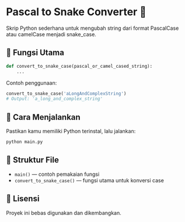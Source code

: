 # Pascal to Snake Converter 🐍

Skrip Python sederhana untuk mengubah string dari format PascalCase atau camelCase menjadi snake_case.

## 🔧 Fungsi Utama

```python
def convert_to_snake_case(pascal_or_camel_cased_string):
    ...
```

Contoh penggunaan:

```python
convert_to_snake_case('aLongAndComplexString')
# Output: 'a_long_and_complex_string'
```

## 🚀 Cara Menjalankan

Pastikan kamu memiliki Python terinstal, lalu jalankan:

```bash
python main.py
```

## 📂 Struktur File

- `main()` — contoh pemakaian fungsi
- `convert_to_snake_case()` — fungsi utama untuk konversi case

## 📄 Lisensi

Proyek ini bebas digunakan dan dikembangkan.